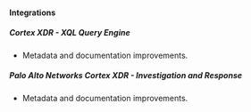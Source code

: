 
#### Integrations

##### Cortex XDR - XQL Query Engine

- Metadata and documentation improvements.

##### Palo Alto Networks Cortex XDR - Investigation and Response

- Metadata and documentation improvements.
